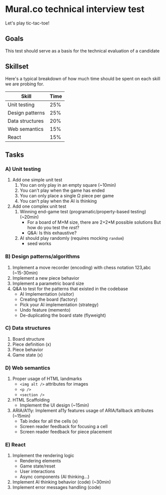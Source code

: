 # Mural.co technical interview test

Let's play tic-tac-toe!

## Goals

This test should serve as a basis for the technical evaluation of a candidate

## Skillset

Here's a typical breakdown of how much time should be spent on each skill we are probing for.

|Skill|Time|
|-----|----|
|Unit testing|25%|
|Design patterns|25%| (algorithm)
|Data structures|20%| (algorithm)
|Web semantics|15%|
|React|15%|


## Tasks

### A) Unit testing

 1. Add one simple unit test
      1. You can only play in an empty square (~10min)
      2. You can't play when the game has ended
      3. You can only place a single Ω piece per game 
      4. You can't play when the AI is thinking
 2. Add one complex unit test
      1. Winning end-game test (programatic/property-based testing) (~20min)
          - For a board of M×M size, there are 2+2*M possible solutions 
          But how do you test the _rest_?
          - Q&A: Is this exhaustive?
      2. AI should play randomly (requires mocking `random`)
          - seed works

### B) Design patterns/algorithms

 1. Implement a move recorder (encoding) with chess notation 123,abc (~15-30min)
 2. Implement a new piece behavior
 3. Implement a parametric board size
 4. Q&A to test for the patterns that existed in the codebase
      - AI Implementation (visitor)
      - Creating the board (factory)
      - Pick your AI implementation (strategy)
      - Undo feature (memento)
      - De-duplicating the board state (flyweight)

### C) Data structures

 1. Board structure
 2. Piece definition (x)
 3. Piece behavior
 4. Game state (x)

### D) Web semantics

 1. Proper usage of HTML landmarks
    - `<img alt />` attributes for images
    - `<p />`
    - `<section />`
 2. HTML Scaffolding
    - Implement the UI design (~15min)
 3. ARIA/A11y: Implement a11y features usage of ARIA/fallback attributes (~15min)
    - Tab index for all the cells (x)
    - Screen reader feedback for focusing a cell
    - Screen reader feedback for piece placement

### E) React

 1. Implement the rendering logic 
    - Rendering elements
    - Game state/reset
    - User interactions
    - Async components (AI thinking…)
 2. Implement AI thinking behavior (code) (~30min)
 3. Implement error messages handling (code)
